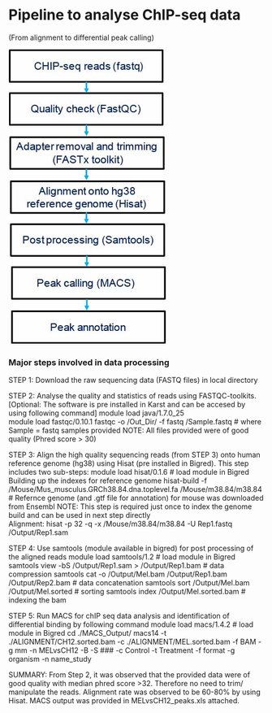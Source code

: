 # Pipeline to analyse ChIP-seq data 
(From alignment to differential peak calling)

![](./CHIP_Pipeline.jpg)


### Major steps involved in data processing
STEP 1: Download the raw sequencing data (FASTQ files) in local directory

STEP 2: Analyse the quality and statistics of reads using FASTQC-toolkits. 
	[Optional: The software is pre installed in Karst and can be accesed by using following command]
		module load java/1.7.0_25   
		module load fastqc/0.10.1
	fastqc -o /Out_Dir/ -f fastq /Sample.fastq 	# where Sample = fastq samples provided
NOTE: All files provided were of good quality (Phred score > 30)

STEP 3: Align the high quality sequencing reads (from STEP 3) onto human reference genome (hg38) using Hisat (pre installed in Bigred).
	This step includes two sub-steps:
		module load hisat/0.1.6							# load module in Bigred
	Building up the indexes for reference genome
		hisat-build -f /Mouse/Mus_musculus.GRCh38.84.dna.toplevel.fa /Mouse/m38.84/m38.84    # Refernce genome (and .gtf file for annotation) for mouse was downloaded from Ensembl
		NOTE: This step is required just once to index the genome build and can be used in next step directly	
	Alignment:
		hisat -p 32 -q -x /Mouse/m38.84/m38.84 -U Rep1.fastq /Output/Rep1.sam

STEP 4: Use samtools (module available in bigred) for post processing of the aligned reads
		module load samtools/1.2 							# load module in Bigred
	samtools view -bS /Output/Rep1.sam > /Output/Rep1.bam				# data compression
	samtools cat -o /Output/Mel.bam /Output/Rep1.bam /Output/Rep2.bam		# data concatenation 
	samtools sort /Output/Mel.bam /Output/Mel.sorted	 				# sorting
	samtools index /Output/Mel.sorted.bam						# indexing the bam

STEP 5: Run MACS for chIP seq data analysis and identification of differential binding by following command
		module load macs/1.4.2							# load module in Bigred
	cd ./MACS_Output/
	macs14 -t ./ALIGNMENT/CH12.sorted.bam -c ./ALIGNMENT/MEL.sorted.bam -f BAM -g mm -n MELvsCH12 -B -S  ### -c Control -t Treatment -f format -g organism -n name_study
		
SUMMARY:
From Step 2, it was observed that the provided data were of good quality with median phred score >32. Therefore no need to trim/ manipulate the reads.
Alignment rate was observed to be 60-80% by using Hisat.
MACS output was provided in MELvsCH12_peaks.xls attached.
